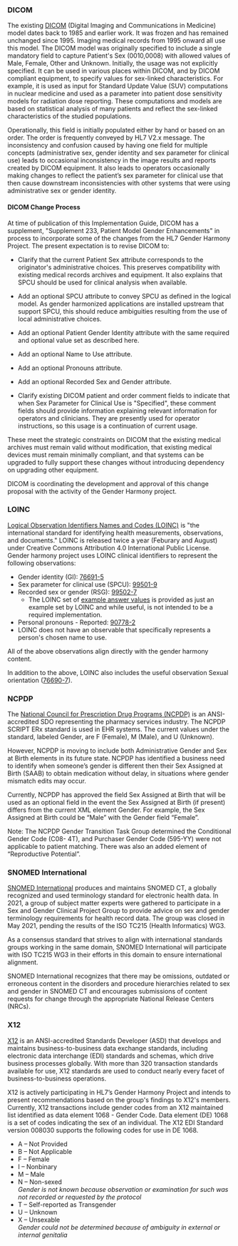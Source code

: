 <!-- Updates based on Jira tickets 
Date             Jira ticket        Updated by                   Comment
2023-06-14       OTHER-2609         Joanie Harper                Added hyphen per Jira ticket https://jira.hl7.org/browse/OTHER-2609
2023-08-22      OTHER-2710          Rob McClure                 Added LOINC section, arranged sections in alpha order
2023-08-27      OTHER-2608          Rob McClure                 Updated DICOM section to align with current SPCU
-->

### DICOM

The existing [DICOM](https://www.dicomstandard.org) (Digital Imaging and 
Communications in Medicine) model dates back to 1985 and earlier work. It 
was frozen and has remained unchanged since 1995. Imaging medical records
from 1995 onward all use this model. The DICOM model was originally
specified to include a single mandatory field to capture Patient's Sex
(0010,0008) with allowed values of Male, Female, Other and
Unknown. Initially, the usage was not explicitly specified. It can be
used in various places within DICOM, and by DICOM compliant equipment,
to specify values for sex-linked characteristics. For example, it is
used as input for Standard Update Value (SUV) computations in nuclear
medicine and used as a parameter into patient dose sensitivity models
for radiation dose reporting. These computations and models are based
on statistical analysis of many patients and reflect the sex-linked
characteristics of the studied populations.

Operationally, this field is initially populated either by hand or
based on an order. The order is frequently conveyed by HL7 V2.x
message. The inconsistency and confusion caused by having one field
for multiple concepts (administrative sex, gender identity and sex parameter for clinical use) leads to occasional inconsistency in the image results
and reports created by DICOM equipment. It also leads to operators
occasionally making changes to reflect the patient’s sex parameter for clinical
use that then cause downstream inconsistencies with other systems that
were using administrative sex or gender identity.

#### DICOM Change Process

At time of publication of this Implementation Guide, DICOM has a supplement, 
"Supplement 233, Patient Model Gender Enhancements" in process
to incorporate some of the changes from the HL7 Gender Harmony
Project. The present expectation is to revise DICOM to:

- Clarify that the current Patient Sex attribute corresponds to the
originator's administrative choices.  This preserves compatibility
with existing medical records archives and equipment. It also explains
that SPCU should be used for clinical analysis when available.

- Add an optional SPCU attribute to convey SPCU as defined in the
logical model. As gender harmonized applications are installed
upstream that support SPCU, this should reduce ambiguities resulting
from the use of local administrative choices.

- Add an optional Patient Gender Identity attribute with the same
required and optional value set as described here. 

- Add an optional Name to Use attribute.

- Add an optional Pronouns attribute.

- Add an optional Recorded Sex and Gender attribute.

- Clarify existing DICOM patient and order comment fields to indicate
that when Sex Parameter for Clinical Use is "Specified", these comment fields
should provide information explaining relevant information for
operators and clinicians. They are presently used for operator
instructions, so this usage is a continuation of current usage.

These meet the strategic constraints on DICOM that the existing
medical archives must remain valid without modification, that existing
medical devices must remain minimally compliant, and that systems can
be upgraded to fully support these changes without introducing
dependency on upgrading other equipment.

DICOM is coordinating the development and approval of this change
proposal with the activity of the Gender Harmony project. 

### LOINC
[Logical Observation Identifiers Names and Codes (LOINC)](https://loinc.org/) is "the international standard for identifying health measurements, observations, and documents." LOINC is released twice a year (Feburary and August) under Creative Commons Attribution 4.0 International Public License. Gender harmony project uses LOINC clinical identifiers to represent the following observations:

- Gender identity (GI): [76691-5](https://loinc.org/76691-5/)
- Sex parameter for clinical use (SPCU): [99501-9](https://loinc.org/99501-9/)
- Recorded sex or gender (RSG): [99502-7](https://loinc.org/99502-7/)
  - The LOINC set of [example answer values](https://loinc.org/LL6134-2) is provided as just an example set by LOINC and while useful, is not intended to be a required implementation.
- Personal pronouns - Reported: [90778-2](https://loinc.org/90778-2/)
- LOINC does not have an observable that specifically represents a person's chosen name to use.

All of the above observations align directly with the gender harmony content. 

In addition to the above, LOINC also includes the useful observation Sexual orientation ([76690-7](https://loinc.org/76690-7/)).

### NCPDP
The [National Council for Prescription Drug Programs (NCPDP)](https://www.ncpdp.org) is an ANSI-accredited SDO representing the pharmacy services industry. The NCPDP SCRIPT ERx standard is used in EHR systems. The current values under the standard, labeled Gender, are F (Female), M (Male), and U (Unknown).

However, NCPDP is moving to include both Administrative Gender and Sex at Birth elements in its future state. NCPDP has identified a business need to identify when someone’s gender is different then their Sex Assigned at Birth (SAAB) to obtain medication without delay, in situations where gender mismatch edits may occur.

Currently, NCPDP has approved the field Sex Assigned at Birth that will be used as an optional field in the event the Sex Assigned at Birth (if present) differs from the current XML element Gender. For example, the Sex Assigned at Birth could be “Male” with the Gender field “Female”.

Note: The NCPDP Gender Transition Task Group determined the Conditional Gender Code (C08- 4T), and Purchaser Gender Code (595-YY) were not applicable to patient matching. There was also an added element of “Reproductive Potential”.

### SNOMED International
[SNOMED International](https://www.snomed.org) produces and maintains SNOMED CT, a globally recognized and used terminology standard for electronic health data. In 2021, a group of subject matter experts were gathered to participate in a Sex and Gender Clinical Project Group to provide advice on sex and gender terminology requirements for health record data. The group was closed in May 2021, pending the results of the ISO TC215 (Health Informatics) WG3. 

As a consensus standard that strives to align with international standards groups working in the same domain, SNOMED International will participate with ISO TC215 WG3 in their efforts in this domain to ensure international alignment. 

SNOMED International recognizes that there may be omissions, outdated or erroneous content in the disorders and procedure hierarchies related to sex and gender in SNOMED CT and encourages submissions of content requests for change through the appropriate National Release Centers (NRCs). 

### X12
[X12](https://x12.org) is an ANSI-accredited Standards Developer (ASD) that develops and maintains business-to-business
data exchange standards, including electronic data interchange (EDI) standards and schemas, which drive
business processes globally. With more than 320 transaction standards available for use, X12 standards
are used to conduct nearly every facet of business-to-business operations.

X12 is actively participating in HL7’s Gender Harmony Project and intends to present recommendations
based on the group's findings to X12's members. Currently, X12 transactions include gender codes from
an X12 maintained list identified as data element 1068 - Gender Code. Data element (DE) 1068 is a set of
codes indicating the sex of an individual. The X12 EDI Standard version 008030 supports the following
codes for use in DE 1068.

* A – Not Provided
* B – Not Applicable
* F – Female
* I – Nonbinary
* M – Male
* N – Non-sexed <br />*Gender is not known because observation or examination for such was not recorded or requested by the protocol*
* T – Self-reported as Transgender
* U – Unknown
* X – Unsexable <br />*Gender could not be determined because of ambiguity in external or internal genitalia*